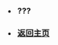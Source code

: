 <!-- 导航栏 -->



* <h3 style="padding-left: 3px">???</h3>

* <h3 style="padding-left: 3px"><a href="/#/">返回主页</a></h3>